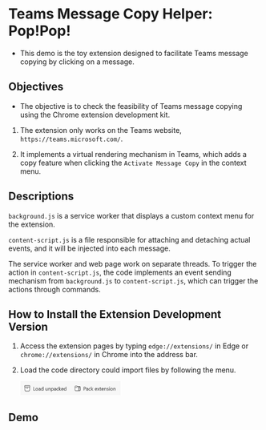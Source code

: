 # Teams Message Copy Helper: Pop!Pop!

- This demo is the toy extension designed to facilitate Teams message copying by clicking on a message.

## Objectives

- The objective is to check the feasibility of Teams message copying using the Chrome extension development kit.

1. The extension only works on the Teams website, `https://teams.microsoft.com/`.

2. It implements a virtual rendering mechanism in Teams, which adds a copy feature when clicking the `Activate Message Copy` in the context menu.

## Descriptions

`background.js` is a service worker that displays a custom context menu for the extension.

`content-script.js` is a file responsible for attaching and detaching actual events, and it will be injected into each message.

The service worker and web page work on separate threads. To trigger the action in `content-script.js`, the code implements an event sending mechanism from `background.js` to `content-script.js`, which can trigger the actions through commands.

## How to Install the Extension Development Version

1. Access the extension pages by typing `edge://extensions/` in Edge or `chrome://extensions/` in Chrome into the address bar.

2. Load the code directory could import files by following the menu.

    <img src="doc/ext_install.png" width="200">

## Demo
